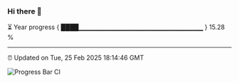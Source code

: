 ### Hi there 👋

⏳ Year progress { ████▁▁▁▁▁▁▁▁▁▁▁▁▁▁▁▁▁▁▁▁▁▁▁▁▁▁ } 15.28 %

---

⏰ Updated on Tue, 25 Feb 2025 18:14:46 GMT

![Progress Bar CI](https://github.com/Shyam-Makwana/GitHub-Actions-Demo/workflows/Progress%20Bar%20CI/badge.svg)
